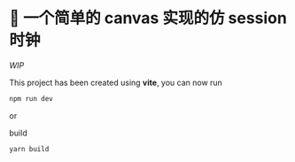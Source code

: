 # 🚀 一个简单的 canvas 实现的仿 session 时钟

_WIP_

This project has been created using **vite**, you can now run

```bash
npm run dev
```

or

build

```bash
yarn build
```
